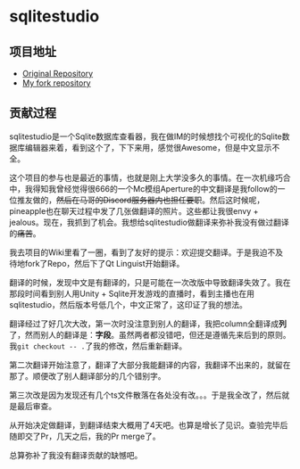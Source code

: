 # sqlitestudio

## 项目地址

* [Original Repository](https://github.com/pawelsalawa/sqlitestudio)
* [My fork repository](https://github.com/yyc12345/sqlitestudio)

## 贡献过程

sqlitestudio是一个Sqlite数据库查看器，我在做IM的时候想找个可视化的Sqlite数据库编辑器来着，看到这个了，下下来用，感觉很Awesome，但是中文显示不全。

这个项目的参与也是最近的事情，也就是刚上大学没多久的事情。在一次机缘巧合中，我得知我曾经觉得很666的一个Mc模组Aperture的中文翻译是我follow的一位推友做的，~~然后在马哥的Discord服务器内也担任要职~~。然后这时候呢，pineapple也在聊天过程中发了几张做翻译的照片。这些都让我很envy + jealous。现在，我抓到了机会。我想给sqlitestudio做翻译来弥补我没有做过翻译的~~痛苦~~。

我去项目的Wiki里看了一圈，看到了友好的提示：欢迎提交翻译。于是我迫不及待地fork了Repo，然后下了Qt Linguist开始翻译。

翻译的时候，发现中文是有翻译的，只是可能在一次改版中导致翻译失效了。我在那段时间看到别人用Unity + Sqlite开发游戏的直播时，看到主播也在用sqlitestudio，然后版本号低几个，中文正常了，这印证了我的想法。

翻译经过了好几次大改，第一次时没注意到别人的翻译，我把column全翻译成**列**了，然而别人的翻译是：**字段**。虽然两者都没错吧，但还是遵循先来后到的原则。我`git checkout -- .`了我的修改，然后重新翻译。

第二次翻译开始注意了，翻译了大部分我能翻译的内容，我翻译不出来的，就留在那了。顺便改了别人翻译部分的几个错别字。

第三次改是因为发现还有几个ts文件散落在各处没有改。。。于是我全改了，然后就是最后审查。

从开始决定做翻译，到翻译结束大概用了4天吧。也算是增长了见识。查验完毕后随即交了Pr，几天之后，我的Pr merge了。

总算弥补了我没有翻译贡献的缺憾吧。

